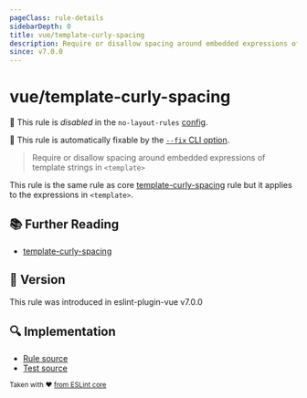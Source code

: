 ```yaml
---
pageClass: rule-details
sidebarDepth: 0
title: vue/template-curly-spacing
description: Require or disallow spacing around embedded expressions of template strings in `<template>`
since: v7.0.0
---
```

# vue/template-curly-spacing

🚫 This rule is *disabled* in the `no-layout-rules` [config](https://eslint.vuejs.org/user-guide/#bundle-configurations).

🔧 This rule is automatically fixable by the [`--fix` CLI option](https://eslint.org/docs/latest/user-guide/command-line-interface#--fix).

<!-- end auto-generated rule header -->

> Require or disallow spacing around embedded expressions of template strings in `<template>`

This rule is the same rule as core [template-curly-spacing] rule but it applies to the expressions in `<template>`.

## :books: Further Reading

- [template-curly-spacing]

[template-curly-spacing]: https://eslint.org/docs/rules/template-curly-spacing

## :rocket: Version

This rule was introduced in eslint-plugin-vue v7.0.0

## :mag: Implementation

- [Rule source](https://github.com/vuejs/eslint-plugin-vue/blob/master/lib/rules/template-curly-spacing.js)
- [Test source](https://github.com/vuejs/eslint-plugin-vue/blob/master/tests/lib/rules/template-curly-spacing.js)

<sup>Taken with ❤️ [from ESLint core](https://eslint.org/docs/rules/template-curly-spacing)</sup>
